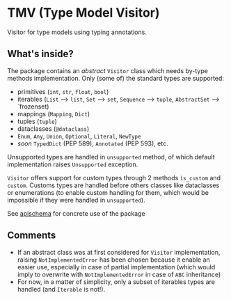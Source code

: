# TMV (Type Model Visitor)

Visitor for type models using typing annotations.

## What's inside?

The package contains an *abstract* `Visitor` class which needs by-type methods implementation. Only (some of) the standard types are supported:
- primitives (`int`, `str`, `float`, `bool`)
- iterables (`List` --> `list`, `Set` --> `set`, `Sequence` --> `tuple`, `AbstractSet` --> `frozenset)
- mappings (`Mapping`, `Dict`)
- tuples (`tuple`)
- dataclasses (`@dataclass`)
- `Enum`, `Any`, `Union`, `Optional`, `Literal`, `NewType`
- *soon* `TypedDict` (PEP 589), `Annotated` (PEP 593), etc.

Unsupported types are handled in `unsupported` method, of which default implementation raises `Unsupported` exception.

`Visitor` offers support for custom types through 2 methods `ìs_custom` and `custom`. Customs types are handled before others classes like dataclasses or enumerations (to enable custom handling for them, which would be impossible if they were handled in `unsupported`).

See [apischema](https://github.com/wyfo/apischema/) for concrete use of the package

## Comments
- If an abstract class was at first considered for `Visitor` implementation, raising `NotImplementedError` has been chosen because it enable an easier use, especially in case of partial implementation (which would imply to overwrite with `NotImplementedError` in case of `ABC` inheritance)
- For now, in a matter of simplicity, only a subset of iterables types are handled (and `Iterable` is not!).